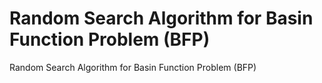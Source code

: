 # Random Search Algorithm for Basin Function Problem (BFP)
Random Search Algorithm for Basin Function Problem (BFP)
